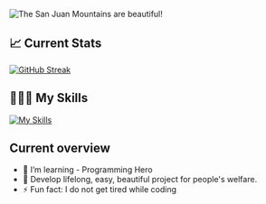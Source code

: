 
![The San Juan Mountains are beautiful!](https://i.ibb.co/8dK7vBG/489212.jpg " San Juan Mountains")


## 📈 Current Stats
[![GitHub Streak](https://github-readme-streak-stats.herokuapp.com?user=wdkammrul&theme=shadow-purple&hide_border=true&border_radius=7&mode=weekly&card_width=550&type=png)](https://git.io/streak-stats)


## 👨🏽‍💻 My Skills
[![My Skills](https://skillicons.dev/icons?i=html,css,bootstrap,tailwind,javascript,express,figma,firebase,mongodb,react,&perline=5)](https://skillicons.dev)


## Current overview

- 🌱 I’m learning - Programming Hero
- 🤔 Develop lifelong, easy, beautiful project for people's welfare.
- ⚡ Fun fact: I do not get tired while coding

